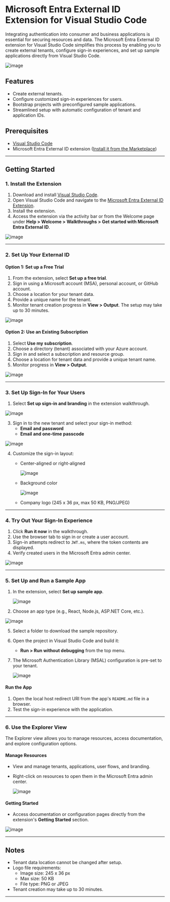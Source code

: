 # Microsoft Entra External ID Extension for Visual Studio Code

Integrating authentication into consumer and business applications is essential for securing resources and data. The Microsoft Entra External ID extension for Visual Studio Code simplifies this process by enabling you to create external tenants, configure sign-in experiences, and set up sample applications directly from Visual Studio Code.

![image](https://github.com/user-attachments/assets/d9d040eb-39e5-4e45-9b42-d948b06afb30)

## Features
- Create external tenants.
- Configure customized sign-in experiences for users.
- Bootstrap projects with preconfigured sample applications.
- Streamlined setup with automatic configuration of tenant and application IDs.

## Prerequisites
- [Visual Studio Code](https://code.visualstudio.com/)
- Microsoft Entra External ID extension ([Install it from the Marketplace](https://aka.ms/vscodequickstart/marketplace))

---

## Getting Started

### 1. Install the Extension
1. Download and install [Visual Studio Code](https://code.visualstudio.com/).
2. Open Visual Studio Code and navigate to the [Microsoft Entra External ID Extension](https://aka.ms/vscodequickstart/marketplace).
3. Install the extension.
4. Access the extension via the activity bar or from the Welcome page under **Help > Welcome > Walkthroughs > Get started with Microsoft Entra External ID**.

![image](https://github.com/user-attachments/assets/f4fabf18-f67b-4a06-bc96-2865e017d4b5)

---

### 2. Set Up Your External ID
#### **Option 1: Set up a Free Trial**
1. From the extension, select **Set up a free trial**.
2. Sign in using a Microsoft account (MSA), personal account, or GitHub account.
3. Choose a location for your tenant data.
4. Provide a unique name for the tenant.
5. Monitor tenant creation progress in **View > Output**. The setup may take up to 30 minutes.
   
![image](https://github.com/user-attachments/assets/e6699b77-6864-4c79-82aa-fc6583ceeecb)

#### **Option 2: Use an Existing Subscription**
1. Select **Use my subscription**.
2. Choose a directory (tenant) associated with your Azure account.
3. Sign in and select a subscription and resource group.
4. Choose a location for tenant data and provide a unique tenant name.
5. Monitor progress in **View > Output**.
   
![image](https://github.com/user-attachments/assets/1b8f59d0-43e4-4fe7-8c81-a0ae55bdf459)

---

### 3. Set Up Sign-In for Your Users
1. Select **Set up sign-in and branding** in the extension walkthrough.

![image](https://github.com/user-attachments/assets/ca95429f-dd6e-403e-9cc1-a67160a3a102)

3. Sign in to the new tenant and select your sign-in method:
   - **Email and password**
   - **Email and one-time passcode**

![image](https://github.com/user-attachments/assets/f8acfcb5-f8da-42f3-bdeb-d9179955262e)

4. Customize the sign-in layout:
   - Center-aligned or right-aligned

     ![image](https://github.com/user-attachments/assets/b1a705ad-dc29-47a0-85be-f8226028f690)

   - Background color
  

     ![image](https://github.com/user-attachments/assets/d7d531f0-f217-484f-803f-ea441e564dea)

   - Company logo (245 x 36 px, max 50 KB, PNG/JPEG)

---

### 4. Try Out Your Sign-In Experience
1. Click **Run it now** in the walkthrough.
2. Use the browser tab to sign in or create a user account.
3. Sign-in attempts redirect to `JWT.ms`, where the token contents are displayed.
4. Verify created users in the Microsoft Entra admin center.

![image](https://github.com/user-attachments/assets/2c88ffae-e8fe-4570-ac99-bc7370e38892)

---

### 5. Set Up and Run a Sample App
1. In the extension, select **Set up sample app**.

   ![image](https://github.com/user-attachments/assets/495c5cb1-f71f-4b4b-ab56-3d34ff9822f4)

3. Choose an app type (e.g., React, Node.js, ASP.NET Core, etc.).

 ![image](https://github.com/user-attachments/assets/ed187f14-bf86-41dc-be0a-b02d1f9213db)

5. Select a folder to download the sample repository.
6. Open the project in Visual Studio Code and build it:
   - **Run > Run without debugging** from the top menu.
7. The Microsoft Authentication Library (MSAL) configuration is pre-set to your tenant.

   ![image](https://github.com/user-attachments/assets/c126824b-14c7-4748-a11e-23d395f010e6)


#### **Run the App**
1. Open the local host redirect URI from the app's `README.md` file in a browser.
2. Test the sign-in experience with the application.

---

### 6. Use the Explorer View
The Explorer view allows you to manage resources, access documentation, and explore configuration options.

#### **Manage Resources**
- View and manage tenants, applications, user flows, and branding.
- Right-click on resources to open them in the Microsoft Entra admin center.
  
  ![image](https://github.com/user-attachments/assets/e825b9d7-5086-4c32-b002-e75199209666)


#### **Getting Started**
- Access documentation or configuration pages directly from the extension's **Getting Started** section.

![image](https://github.com/user-attachments/assets/eabbb8e8-d8c6-4182-900a-97d6fe4168f0)

---

## Notes
- Tenant data location cannot be changed after setup.
- Logo file requirements:
  - Image size: 245 x 36 px
  - Max size: 50 KB
  - File type: PNG or JPEG
- Tenant creation may take up to 30 minutes.

---

